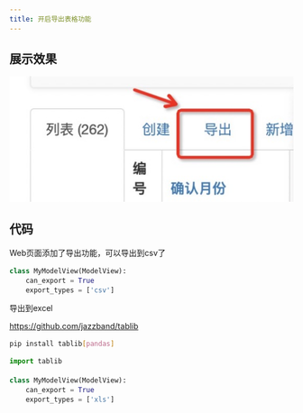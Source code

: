 ```yaml
---
title: 开启导出表格功能
---
```


## 展示效果

![](pic/09/006.jpg)

## 代码

Web页面添加了导出功能，可以导出到csv了

```python
class MyModelView(ModelView):
    can_export = True
    export_types = ['csv']
```

导出到excel

https://github.com/jazzband/tablib

```bash
pip install tablib[pandas]
```

```python
import tablib

class MyModelView(ModelView):
    can_export = True
    export_types = ['xls']
```
